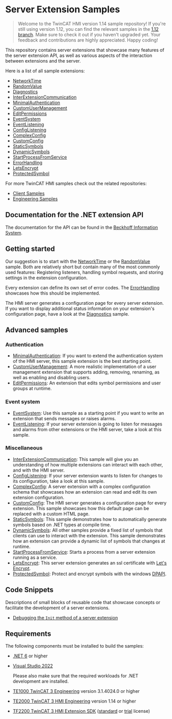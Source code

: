 # Server Extension Samples

> Welcome to the TwinCAT HMI version 1.14 sample repository!
> If you're still using version 1.12, you can find the relevant samples
> in the [1.12 branch](https://github.com/Beckhoff/TF2000_Server_Samples/tree/1.12).
> Make sure to check it out if you haven't upgraded yet.
> Your feedback and contributions are highly appreciated. Happy coding!

This repository contains server extensions that showcase many features
of the server extension API, as well as various aspects of the
interaction between extensions and the server.

Here is a list of all sample extensions:

- [NetworkTime](Extensions/NetworkTime/)
- [RandomValue](Extensions/RandomValue/)
- [Diagnostics](Extensions/Diagnostics/)
- [InterExtensionCommunication](Extensions/InterExtensionCommunication/)
- [MinimalAuthentication](Extensions/MinimalAuthentication/)
- [CustomUserManagement](Extensions/CustomUserManagement/)
- [EditPermissions](Extensions/EditPermissions/)
- [EventSystem](Extensions/EventSystem/)
- [EventListening](Extensions/EventListening/)
- [ConfigListening](Extensions/ConfigListening/)
- [ComplexConfig](Extensions/ComplexConfig/)
- [CustomConfig](Extensions/CustomConfig/)
- [StaticSymbols](Extensions/StaticSymbols/)
- [DynamicSymbols](Extensions/DynamicSymbols/)
- [StartProcessFromService](Extensions/StartProcessFromService/README.md)
- [ErrorHandling](Extensions/ErrorHandling/)
- [LetsEncrypt](Extensions/LetsEncrypt/)
- [ProtectedSymbol](Extensions/ProtectedSymbol/)

For more TwinCAT HMI samples check out the related repositories:

- [Client Samples](https://github.com/Beckhoff/TE2000_Client_Samples)
- [Engineering Samples](https://github.com/Beckhoff/TE2000_Engineering_Samples)

## Documentation for the .NET extension API

The documentation for the API can be found in the
[Beckhoff Information System](https://infosys.beckhoff.com/index.php?content=../content/1031/te2000_tc3_hmi_engineering/3864419211.html).

## Getting started

Our suggestion is to start with the
[NetworkTime](Extensions/NetworkTime/) or the
[RandomValue](Extensions/RandomValue/) sample.
Both are relatively short but contain many of the most commonly used features:
Registering listeners, handling symbol requests, and storing settings in the
extension configuration.

Every extension can define its own set of error codes. The
[ErrorHandling](Extensions/ErrorHandling/) showcases how this should be
implemented.

The HMI server generates a configuration page for every server extension. If
you want to display additional status information on your extension's
configuration page, have a look at the
[Diagnostics](Extensions/Diagnostics/) sample.

## Advanced samples

### **Authentication**

- [MinimalAuthentication](Extensions/MinimalAuthentication/): If you
want to extend the authentication system of the HMI server, this sample
extension is the best starting point.
- [CustomUserManagement](Extensions/CustomUserManagement/): A more
realistic implementation of a user management extension that supports adding,
removing, renaming, as well as enabling and disabling users.
- [EditPermissions](Extensions/EditPermissions/): An extension that edits
symbol permissions and user groups at runtime.

### **Event system**

- [EventSystem](Extensions/EventSystem/): Use this sample as a
starting point if you want to write an extension that sends messages or raises
alarms.
- [EventListening](Extensions/EventListening/): If your server
extension is going to listen for messages and alarms from other extensions or
the HMI server, take a look at this sample.

### **Miscellaneous**

- [InterExtensionCommunication](Extensions/InterExtensionCommunication/):
This sample will give you an understanding of how multiple extensions can
interact with each other, and with the HMI server.
- [ConfigListening](Extensions/ConfigListening/): If your server
extension wants to listen for changes to its configuration, take a look at this
sample.
- [ComplexConfig](Extensions/ComplexConfig/): A server extension with a complex
configuration schema that showcases how an extension can read and edit its own
extension configuration.
- [CustomConfig](Extensions/CustomConfig/): The HMI server generates a
configuration page for every extension. This sample showcases how this default
page can be replaced with a custom HTML page.
- [StaticSymbols](Extensions/StaticSymbols/): This sample demonstrates how to
automatically generate symbols based on .NET types at compile time.
- [DynamicSymbols](Extensions/DynamicSymbols/): All other samples
provide a fixed list of symbols that clients can use to interact with the
extension. This sample demonstrates how an extension can provide a dynamic list
of symbols that changes at runtime.
- [StartProcessFromService](Extensions/StartProcessFromService/README.md):
Starts a process from a server extension running as a service.
- [LetsEncrypt](Extensions/LetsEncrypt/): This server extension generates
an ssl certificate with [Let's Encrypt](https://letsencrypt.org/).
- [ProtectedSymbol](Extensions/ProtectedSymbol/): Protect and encrypt symbols with the windows [DPAPI](https://learn.microsoft.com/de-de/dotnet/standard/security/how-to-use-data-protection).

## Code Snippets

Descriptions of small blocks of reusable code that showcase concepts or
facilitate the development of a server extensions.

- [Debugging the `Init` method of a server extension](Snippets/DebuggingInit.md)

## Requirements

The following components must be installed to build the samples:

- [.NET 6](https://dotnet.microsoft.com/en-us/download/dotnet/6.0) or higher

- [Visual Studio 2022](https://visualstudio.microsoft.com/vs/)

  Please also make sure that the required workloads for .NET development are
  installed.

- [TE1000 TwinCAT 3 Engineering](https://www.beckhoff.com/en-en/products/automation/twincat/texxxx-twincat-3-engineering/te1000.html)
version 3.1.4024.0 or higher

- [TE2000 TwinCAT 3 HMI Engineering](https://www.beckhoff.com/en-en/products/automation/twincat/texxxx-twincat-3-engineering/te2000.html)
version 1.14 or higher

- [TF2200 TwinCAT 3 HMI Extension SDK](https://www.beckhoff.com/en-en/products/automation/twincat/tfxxxx-twincat-3-functions/tf2xxx-tc3-hmi/tf2200.html)
([standard](https://infosys.beckhoff.com/english.php?content=../content/1033/tc3_licensing/3510308491.html) or
[trial](https://infosys.beckhoff.com/content/1033/tc3_licensing/3510308491.html?id=3407725140381911891) license)

